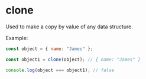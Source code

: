 # clone

Used to make a copy by value of any data structure.

Example:

```js
const object = { name: "James" };

const object1 = clone(object); // { name: "James" }

console.log(object === object1); // false
```
